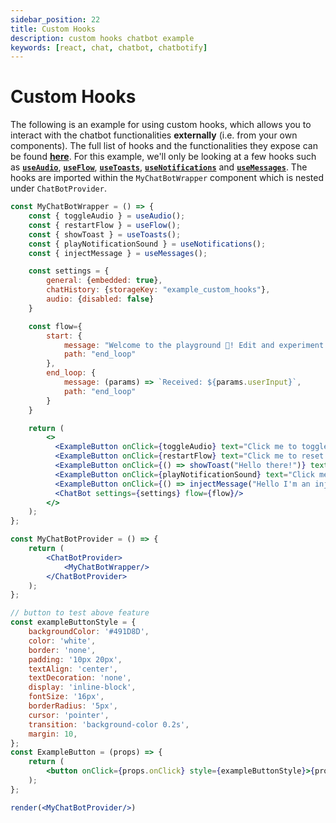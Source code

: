 ```yaml
---
sidebar_position: 22
title: Custom Hooks
description: custom hooks chatbot example
keywords: [react, chat, chatbot, chatbotify]
---
```


# Custom Hooks

The following is an example for using custom hooks, which allows you to interact with the chatbot functionalities **externally** (i.e. from your own components). The full list of hooks and the functionalities they expose can be found [**here**](/api/hooks). For this example, we'll only be looking at a few hooks such as [**`useAudio`**](/api/hooks#useaudio), [**`useFlow`**](/api/hooks#useflow), [**`useToasts`**](/api/hooks#usetoast), [**`useNotifications`**](/api/hooks#usenotifications) and [**`useMessages`**](/api/hooks#usemessages). The hooks are imported within the `MyChatBotWrapper` component which is nested under `ChatBotProvider`.

```jsx live noInline title=MyChatBot.js
const MyChatBotWrapper = () => {
    const { toggleAudio } = useAudio();
    const { restartFlow } = useFlow();
    const { showToast } = useToasts();
    const { playNotificationSound } = useNotifications();
    const { injectMessage } = useMessages();

    const settings = {
        general: {embedded: true},
        chatHistory: {storageKey: "example_custom_hooks"},
        audio: {disabled: false}
    }

    const flow={
        start: {
            message: "Welcome to the playground 🥳! Edit and experiment as you wish!",
            path: "end_loop"
        },
        end_loop: {
            message: (params) => `Received: ${params.userInput}`,
            path: "end_loop"
        }
    }

    return (
        <>
          <ExampleButton onClick={toggleAudio} text="Click me to toggle audio!"/>
          <ExampleButton onClick={restartFlow} text="Click me to reset the flow!"/>
          <ExampleButton onClick={() => showToast("Hello there!")} text="Click me to show a toast!"/>
          <ExampleButton onClick={playNotificationSound} text="Click me to play a notification sound!"/>
          <ExampleButton onClick={() => injectMessage("Hello I'm an injected message!")} text="Click me to inject a message!"/>
          <ChatBot settings={settings} flow={flow}/>
        </>
    );
};

const MyChatBotProvider = () => {
    return (
        <ChatBotProvider>
            <MyChatBotWrapper/>
        </ChatBotProvider>
    );
};

// button to test above feature
const exampleButtonStyle = {
    backgroundColor: '#491D8D',
    color: 'white',
    border: 'none',
    padding: '10px 20px',
    textAlign: 'center',
    textDecoration: 'none',
    display: 'inline-block',
    fontSize: '16px',
    borderRadius: '5px',
    cursor: 'pointer',
    transition: 'background-color 0.2s',
    margin: 10,
};
const ExampleButton = (props) => {
    return (
        <button onClick={props.onClick} style={exampleButtonStyle}>{props.text}</button>
    );
};

render(<MyChatBotProvider/>)
```